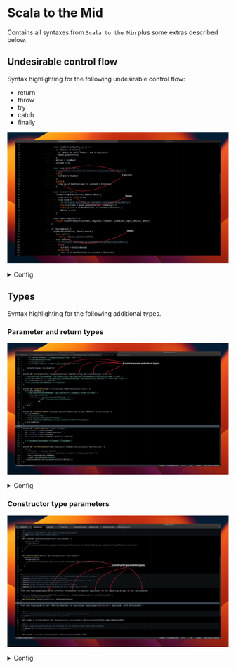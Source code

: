 # Scala to the Mid

Contains all syntaxes from `Scala to the Min` plus some extras described below.

## Undesirable control flow

Syntax highlighting for the following undesirable control flow:

- return
- throw
- try
- catch
- finally

![Comments](/images/syntax/scala-to-the-mid/scala-to-the-mid-flowcontrol-small.png)

<details>
  <summary>Config</summary>

```
{
    "name": "Undesirable controls (return, throw, try, catch, finally)",
    "scope": "keyword.control.Undesirable.scala",
    "foreground": "var(red2)",
     "font_style": "stippled_underline",
}
```
</details>

## Types

Syntax highlighting for the following additional types.


### Parameter and return types


![Types](/images/syntax/scala-to-the-mid/scala-to-the-mid-param-and-return-types-small.png)

<details>
  <summary>Config</summary>

```
{
    "name": "Return and parameter types",
    "scope": "source.scala meta.class.body.scala support.class.scala, source.scala meta.block.scala support.class.scala",
    "foreground": "var(blue6)",
     "font_style": "stippled_underline",
}
```
</details>

### Constructor type parameters


![Types](/images/syntax/scala-to-the-mid/scala-to-the-mid-constructor-parameter-types-small.png)

<details>
  <summary>Config</summary>

```
{
    "name": "Constructor parameter types",
    "scope": "source.scala support.class.scala",
    "font_style": "stippled_underline",
}
```
</details>
